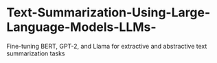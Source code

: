 # Text-Summarization-Using-Large-Language-Models-LLMs-
Fine-tuning BERT, GPT-2, and Llama for extractive and abstractive text summarization tasks
